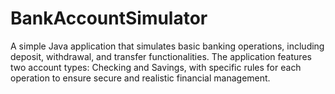 # BankAccountSimulator
A simple Java application that simulates basic banking operations, including deposit, withdrawal, and transfer functionalities. The application features two account types: Checking and Savings, with specific rules for each operation to ensure secure and realistic financial management.
